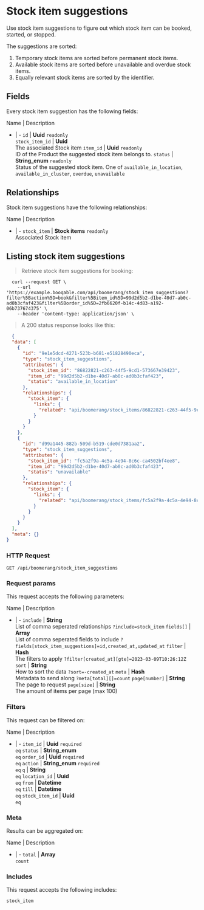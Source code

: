# Stock item suggestions

Use stock item suggestions to figure out which stock item can be booked,
started, or stopped.

The suggestions are sorted:
  1. Temporary stock items are sorted before permanent stock items.
  2. Available stock items are sorted before unavailable and overdue stock items.
  3. Equally relevant stock items are sorted by the identifier.

## Fields
Every stock item suggestion has the following fields:

Name | Description
- | -
`id` | **Uuid** `readonly`<br>
`stock_item_id` | **Uuid** <br>The associated Stock item
`item_id` | **Uuid** `readonly`<br>ID of the Product the suggested stock item belongs to.
`status` | **String_enum** `readonly`<br>Status of the suggested stock item. One of `available_in_location`, `available_in_cluster`, `overdue`, `unavailable` 


## Relationships
Stock item suggestions have the following relationships:

Name | Description
- | -
`stock_item` | **Stock items** `readonly`<br>Associated Stock item


## Listing stock item suggestions



> Retrieve stock item suggestions for booking:

```shell
  curl --request GET \
    --url 'https://example.booqable.com/api/boomerang/stock_item_suggestions?filter%5Baction%5D=book&filter%5Bitem_id%5D=99d2d5b2-d1be-40d7-ab0c-ad0b3cfaf423&filter%5Border_id%5D=2fb6620f-b14c-4d83-a192-06b737674375' \
    --header 'content-type: application/json' \
```

> A 200 status response looks like this:

```json
  {
  "data": [
    {
      "id": "9e1e5dcd-4271-523b-b681-e51828490eca",
      "type": "stock_item_suggestions",
      "attributes": {
        "stock_item_id": "86822821-c263-44f5-9cd1-573667e39423",
        "item_id": "99d2d5b2-d1be-40d7-ab0c-ad0b3cfaf423",
        "status": "available_in_location"
      },
      "relationships": {
        "stock_item": {
          "links": {
            "related": "api/boomerang/stock_items/86822821-c263-44f5-9cd1-573667e39423"
          }
        }
      }
    },
    {
      "id": "d99a1445-882b-509d-b519-cde0d7381aa2",
      "type": "stock_item_suggestions",
      "attributes": {
        "stock_item_id": "fc5a2f9a-4c5a-4e94-8c6c-ca4502bf4ee8",
        "item_id": "99d2d5b2-d1be-40d7-ab0c-ad0b3cfaf423",
        "status": "unavailable"
      },
      "relationships": {
        "stock_item": {
          "links": {
            "related": "api/boomerang/stock_items/fc5a2f9a-4c5a-4e94-8c6c-ca4502bf4ee8"
          }
        }
      }
    }
  ],
  "meta": {}
}
```

### HTTP Request

`GET /api/boomerang/stock_item_suggestions`

### Request params

This request accepts the following parameters:

Name | Description
- | -
`include` | **String** <br>List of comma seperated relationships `?include=stock_item`
`fields[]` | **Array** <br>List of comma seperated fields to include `?fields[stock_item_suggestions]=id,created_at,updated_at`
`filter` | **Hash** <br>The filters to apply `?filter[created_at][gte]=2023-03-09T10:26:12Z`
`sort` | **String** <br>How to sort the data `?sort=-created_at`
`meta` | **Hash** <br>Metadata to send along `?meta[total][]=count`
`page[number]` | **String** <br>The page to request
`page[size]` | **String** <br>The amount of items per page (max 100)


### Filters

This request can be filtered on:

Name | Description
- | -
`item_id` | **Uuid** `required`<br>`eq`
`status` | **String_enum** <br>`eq`
`order_id` | **Uuid** `required`<br>`eq`
`action` | **String_enum** `required`<br>`eq`
`q` | **String** <br>`eq`
`location_id` | **Uuid** <br>`eq`
`from` | **Datetime** <br>`eq`
`till` | **Datetime** <br>`eq`
`stock_item_id` | **Uuid** <br>`eq`


### Meta

Results can be aggregated on:

Name | Description
- | -
`total` | **Array** <br>`count`


### Includes

This request accepts the following includes:

`stock_item`





